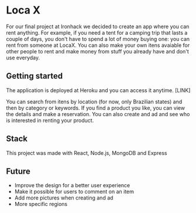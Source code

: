 # Loca X

For our final project at Ironhack we decided to create an app where you can rent anything. For example, if you need a tent for a camping trip that lasts a couple of days, you don't have to spend a lot of money buying one: you can rent from someone at LocaX. You can also make your own itens avaiable for other people to rent and make money from stuff you already have and don't use everyday. 


## Getting started

The application is deployed at Heroku and you can access it anytime.
[LINK]  

You can search from itens by location (for now, only Brazilian states) and then by category or keywords. If you find a product you like, you can view the details and make a reservation. 
You can also create and ad and see who is interested in renting your product.

## Stack
This project was made with React, Node.js, MongoDB and Express

## Future
- Improve the design for a better user experience 
- Make it possible for users to comment on an item
- Add more pictures when creating and ad
- More specific regions
